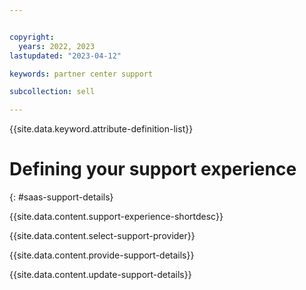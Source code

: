 ```yaml
---


copyright:
  years: 2022, 2023
lastupdated: "2023-04-12"

keywords: partner center support

subcollection: sell

---
```


{{site.data.keyword.attribute-definition-list}}

# Defining your support experience
{: #saas-support-details}

{{site.data.content.support-experience-shortdesc}}

{{site.data.content.select-support-provider}}

{{site.data.content.provide-support-details}}

{{site.data.content.update-support-details}}
